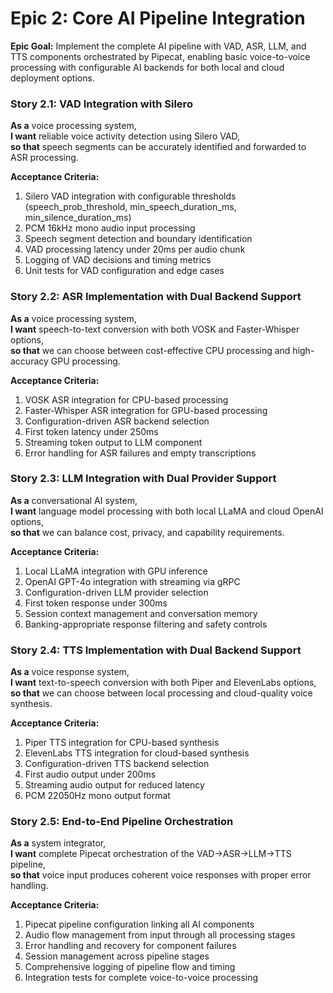 # Epic 2: Core AI Pipeline Integration

**Epic Goal:** Implement the complete AI pipeline with VAD, ASR, LLM, and TTS components orchestrated by Pipecat, enabling basic voice-to-voice processing with configurable AI backends for both local and cloud deployment options.

### Story 2.1: VAD Integration with Silero
**As a** voice processing system,  
**I want** reliable voice activity detection using Silero VAD,  
**so that** speech segments can be accurately identified and forwarded to ASR processing.

**Acceptance Criteria:**
1. Silero VAD integration with configurable thresholds (speech_prob_threshold, min_speech_duration_ms, min_silence_duration_ms)
2. PCM 16kHz mono audio input processing
3. Speech segment detection and boundary identification
4. VAD processing latency under 20ms per audio chunk
5. Logging of VAD decisions and timing metrics
6. Unit tests for VAD configuration and edge cases

### Story 2.2: ASR Implementation with Dual Backend Support
**As a** voice processing system,  
**I want** speech-to-text conversion with both VOSK and Faster-Whisper options,  
**so that** we can choose between cost-effective CPU processing and high-accuracy GPU processing.

**Acceptance Criteria:**
1. VOSK ASR integration for CPU-based processing
2. Faster-Whisper ASR integration for GPU-based processing
3. Configuration-driven ASR backend selection
4. First token latency under 250ms
5. Streaming token output to LLM component
6. Error handling for ASR failures and empty transcriptions

### Story 2.3: LLM Integration with Dual Provider Support
**As a** conversational AI system,  
**I want** language model processing with both local LLaMA and cloud OpenAI options,  
**so that** we can balance cost, privacy, and capability requirements.

**Acceptance Criteria:**
1. Local LLaMA integration with GPU inference
2. OpenAI GPT-4o integration with streaming via gRPC
3. Configuration-driven LLM provider selection
4. First token response under 300ms
5. Session context management and conversation memory
6. Banking-appropriate response filtering and safety controls

### Story 2.4: TTS Implementation with Dual Backend Support
**As a** voice response system,  
**I want** text-to-speech conversion with both Piper and ElevenLabs options,  
**so that** we can choose between local processing and cloud-quality voice synthesis.

**Acceptance Criteria:**
1. Piper TTS integration for CPU-based synthesis
2. ElevenLabs TTS integration for cloud-based synthesis
3. Configuration-driven TTS backend selection
4. First audio output under 200ms
5. Streaming audio output for reduced latency
6. PCM 22050Hz mono output format

### Story 2.5: End-to-End Pipeline Orchestration
**As a** system integrator,  
**I want** complete Pipecat orchestration of the VAD→ASR→LLM→TTS pipeline,  
**so that** voice input produces coherent voice responses with proper error handling.

**Acceptance Criteria:**
1. Pipecat pipeline configuration linking all AI components
2. Audio flow management from input through all processing stages
3. Error handling and recovery for component failures
4. Session management across pipeline stages
5. Comprehensive logging of pipeline flow and timing
6. Integration tests for complete voice-to-voice processing
